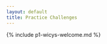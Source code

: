 ```yaml
---
layout: default
title: Practice Challenges
---
```


<div class="challenge-box">
  {% include p1-wicys-welcome.md %}
</div>
